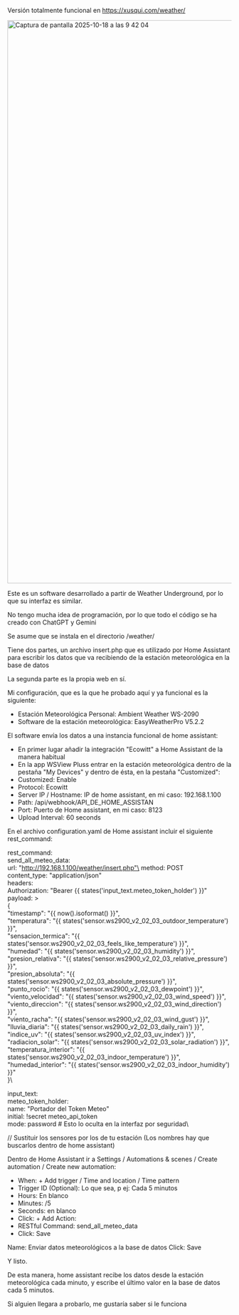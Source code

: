Versión totalmente funcional en https://xusqui.com/weather/

<img width="1273" height="1264" alt="Captura de pantalla 2025-10-18 a las 9 42 04" src="https://github.com/user-attachments/assets/50994aba-f6c7-4ff5-9baf-ca1f2c293047" />

Este es un software desarrollado a partir de Weather Underground, por lo que su interfaz es similar.

No tengo mucha idea de programación, por lo que todo el código se ha creado con ChatGPT y Gemini

Se asume que se instala en el directorio /weather/

Tiene dos partes, un archivo insert.php que es utilizado por Home Assistant para escribir los datos que va recibiendo de la estación meteorológica en la base de datos

La segunda parte es la propia web en sí.

Mi configuración, que es la que he probado aquí y ya funcional es la siguiente:

* Estación Meteorológica Personal: Ambient Weather WS-2090
* Software de la estación meteorológica: EasyWeatherPro V5.2.2

El software envía los datos a una instancia funcional de home assistant: 
* En primer lugar añadir la integración "Ecowitt" a Home Assistant de la manera habitual
* En la app WSView Pluss entrar en la estación meteorológica dentro de la pestaña "My Devices" y dentro de ésta, en la pestaña "Customized":
* Customized: Enable
* Protocol: Ecowitt
* Server IP / Hostname: IP de home assistant, en mi caso: 192.168.1.100
* Path: /api/webhook/API_DE_HOME_ASSISTAN
* Port: Puerto de Home assistant, en mi caso: 8123
* Upload Interval: 60 seconds

En el archivo configuration.yaml de Home assistant incluir el siguiente rest_command:

rest_command:\
  send_all_meteo_data:\
    url: "http://192.168.1.100/weather/insert.php"\
    method: POST\
    content_type: "application/json"\
    headers:\
      Authorization: "Bearer {{ states('input_text.meteo_token_holder') }}"\
    payload: >\
      {\
        "timestamp": "{{ now().isoformat() }}",\
        "temperatura": "{{ states('sensor.ws2900_v2_02_03_outdoor_temperature') }}",\
        "sensacion_termica": "{{ states('sensor.ws2900_v2_02_03_feels_like_temperature') }}",\
        "humedad": "{{ states('sensor.ws2900_v2_02_03_humidity') }}",\
        "presion_relativa": "{{ states('sensor.ws2900_v2_02_03_relative_pressure') }}",\
        "presion_absoluta": "{{ states('sensor.ws2900_v2_02_03_absolute_pressure') }}",\
        "punto_rocio": "{{ states('sensor.ws2900_v2_02_03_dewpoint') }}",\
        "viento_velocidad": "{{ states('sensor.ws2900_v2_02_03_wind_speed') }}",\
        "viento_direccion": "{{ states('sensor.ws2900_v2_02_03_wind_direction') }}",\
        "viento_racha": "{{ states('sensor.ws2900_v2_02_03_wind_gust') }}",\
        "lluvia_diaria": "{{ states('sensor.ws2900_v2_02_03_daily_rain') }}",\
        "indice_uv": "{{ states('sensor.ws2900_v2_02_03_uv_index') }}",\
        "radiacion_solar": "{{ states('sensor.ws2900_v2_02_03_solar_radiation') }}",\
        "temperatura_interior": "{{ states('sensor.ws2900_v2_02_03_indoor_temperature') }}",\
        "humedad_interior": "{{ states('sensor.ws2900_v2_02_03_indoor_humidity') }}"\
      }\

input_text:\
  meteo_token_holder:\
    name: "Portador del Token Meteo"\
    initial: !secret meteo_api_token\
    mode: password # Esto lo oculta en la interfaz por seguridad\

// Sustituir los sensores por los de tu estación (Los nombres hay que buscarlos dentro de home assistant)

Dentro de Home Assistant ir a Settings / Automations & scenes / Create automation / Create new automation:
*  When: + Add trigger / Time and location / Time pattern
*    Trigger ID (Optional): Lo que sea, p ej: Cada 5 minutos
*    Hours: En blanco
*    Minutes: /5
*    Seconds: en blanco
* Click: + Add Action:
*   RESTful Command: send_all_meteo_data
* Click: Save

Name: Enviar datos meteorológicos a la base de datos
Click: Save

Y listo.

De esta manera, home assistant recibe los datos desde la estación meteorológica cada minuto, y escribe el último valor en la base de datos cada 5 minutos.

Si alguien llegara a probarlo, me gustaría saber si le funciona

